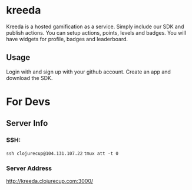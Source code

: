 # kreeda

Kreeda is a hosted gamification as a service. Simply include our SDK and publish actions. You can setup actions, points, levels and badges. You will have widgets for profile, badges and leaderboard.

## Usage

Login with <kreedaurl> and sign up with your github account. Create an app and download the SDK.

# For Devs
## Server Info

### SSH:
`ssh clojurecup@104.131.107.22`
`tmux att -t 0`

### Server Address
http://kreeda.clojurecup.com:3000/
